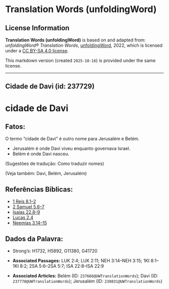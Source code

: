 # Translation Words (unfoldingWord)

## License Information

**Translation Words (unfoldingWord)** is based on and adapted from: _unfoldingWord® Translation Words_, [unfoldingWord](https://unfoldingword.org/utw), 2022, which is licensed under a [CC BY-SA 4.0 license](https://creativecommons.org/licenses/by-sa/4.0/legalcode.en).

This markdown version (created `2025-10-16`) is provided under the same license.



--------------------------------

## Cidade de Davi (id: 237729)

cidade de Davi
==============

Fatos:
------

O termo “cidade de Davi” é outro nome para Jerusalém e Belém.

* Jerusalém é onde Davi viveu enquanto governava Israel.
* Belém é onde Davi nasceu.

(Sugestões de tradução: Como traduzir nomes)

(Veja também: Davi, Belém, Jerusalém)

Referências Bíblicas:
---------------------

* [1 Reis 8\.1–2](https://ref.ly/1Kgs8:1-1Kgs8:2)
* [2 Samuel 5\.6–7](https://ref.ly/2Sam5:6-2Sam5:7)
* [Isaías 22\.8–9](https://ref.ly/Isa22:8-Isa22:9)
* [Lucas 2\.4](https://ref.ly/Luke2:4)
* [Neemias 3\.14–15](https://ref.ly/Neh3:14-Neh3:15)

Dados da Palavra:
-----------------

* Strong’s: H1732, H5892, G11380, G41720

* **Associated Passages:** LUK 2:4; LUK 2:11; NEH 3:14–NEH 3:15; 1KI 8:1–1KI 8:2; 2SA 5:6–2SA 5:7; ISA 22:8–ISA 22:9
* **Associated Articles:** Belém (ID: `237666@UWTranslationWords`); Davi (ID: `237778@UWTranslationWords`); Jerusalém (ID: `238031@UWTranslationWords`)

